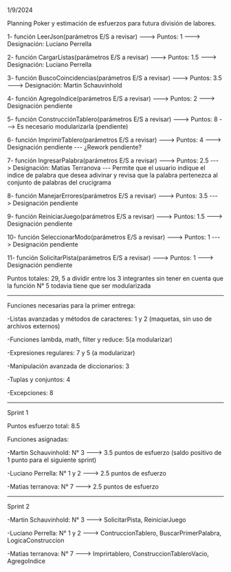 1/9/2024

Planning Poker y estimación de esfuerzos para futura división de labores.

1- función LeerJson(parámetros E/S a revisar) ---> Puntos: 1 ---> Designación: Luciano Perrella

2- función CargarListas(parámetros E/S a revisar) ---> Puntos: 1.5 ---> Designación: Luciano Perrella

3- función BuscoCoincidencias(parámetros E/S a revisar) ---> Puntos: 3.5 ---> Designación: Martin Schauvinhold

4- función AgregoIndice(parámetros E/S a revisar) ---> Puntos: 2 ---> Designación pendiente

5- función ConstrucciónTablero(parámetros E/S a revisar) ---> Puntos: 8 ---> Es necesario modularizarla (pendiente)

6- función ImprimirTablero(parámetros E/S a revisar) ---> Puntos: 4 ---> Designación pendiente --- ¿Rework pendiente?

7- función IngresarPalabra(parámetros E/S a revisar) ---> Puntos: 2.5 ---> Designación: Matias Terranova --- Permite que el usuario indique el indice de palabra que desea adivinar y revisa que la palabra pertenezca al conjunto de palabras del crucigrama

8- función ManejarErrores(parámetros E/S a revisar) ---> Puntos: 3.5 ---> Designación pendiente

9- función ReiniciarJuego(parámetros E/S a revisar) ---> Puntos: 1.5 ---> Designación pendiente

10- función SeleccionarModo(parámetros E/S a revisar) ---> Puntos: 1 ---> Designación pendiente

11- función SolicitarPista(parámetros E/S a revisar) ---> Puntos: 1 ---> Designación pendiente

Puntos totales: 29, 5 a dividir entre los 3 integrantes sin tener en cuenta que la función N° 5 todavia tiene que ser modularizada

---

Funciones necesarias para la primer entrega:

-Listas avanzadas y métodos de caracteres: 1 y 2 (maquetas, sin uso de archivos externos)

-Funciones lambda, math, filter y reduce: 5(a modularizar)

-Expresiones regulares: 7 y 5 (a modularizar)

-Manipulación avanzada de diccionarios: 3

-Tuplas y conjuntos: 4

-Excepciones: 8

---

Sprint 1

Puntos esfuerzo total: 8.5

Funciones asignadas:

-Martin Schauvinhold: N° 3 ---> 3.5 puntos de esfuerzo (saldo positivo de 1 punto para el siguiente sprint)

-Luciano Perrella: N° 1 y 2 ---> 2.5 puntos de esfuerzo

-Matias terranova: N° 7 ---> 2.5 puntos de esfuerzo

---

Sprint 2

-Martin Schauvinhold: N° 3 ---> SolicitarPista, ReiniciarJuego

-Luciano Perrella: N° 1 y 2 ---> ContruccionTablero, BuscarPrimerPalabra, LogicaConstruccion

-Matias terranova: N° 7 ---> Imprirtablero, ConstruccionTableroVacio, AgregoIndice
